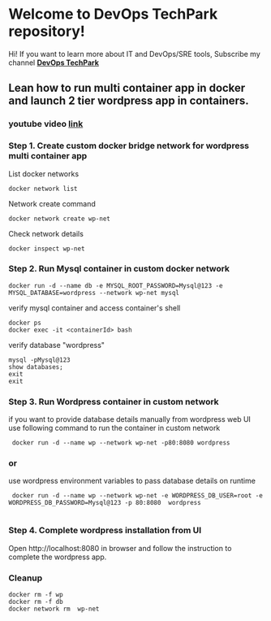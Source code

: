 # Welcome to DevOps TechPark repository!

Hi! If you want to learn more about IT and DevOps/SRE tools, Subscribe my  channel  [**DevOps TechPark**](https://www.youtube.com/c/devopstechpark) 

 

## Lean how to run multi container app in  docker and launch 2 tier wordpress app in containers.
### youtube video [**link**](https://www.youtube.com/c/devopstechpark)


 
### Step 1. Create custom docker bridge network for wordpress multi container app

List docker networks
```
docker network list
```
Network create command
```
docker network create wp-net
```
Check network details 

```
docker inspect wp-net
```



### Step 2. Run Mysql container in custom docker network 
```
docker run -d --name db -e MYSQL_ROOT_PASSWORD=Mysql@123 -e MYSQL_DATABASE=wordpress --network wp-net mysql
```

verify mysql container and access container's shell
```
docker ps 
docker exec -it <containerId> bash
```
verify database "wordpress"
```
mysql -pMysql@123
show databases; 
exit
exit
```
###  Step 3. Run Wordpress container in custom network

if you want to provide database details manually from wordpress web UI use following command to run the container in custom network 
```
 docker run -d --name wp --network wp-net -p80:8080 wordpress                                                                                              
``` 
  ###                                 or
use wordpress environment variables to pass database details on runtime
```
 docker run -d --name wp --network wp-net -e WORDPRESS_DB_USER=root -e WORDPRESS_DB_PASSWORD=Mysql@123 -p 80:8080  wordpress
 
```
###  Step 4.  Complete wordpress installation from UI
Open http://localhost:8080 in browser and follow the instruction to complete the wordpress app.


### Cleanup  

```
docker rm -f wp
docker rm -f db
docker network rm  wp-net
```
